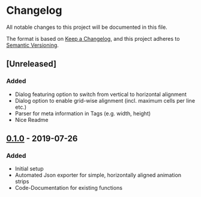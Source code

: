 # Changelog
All notable changes to this project will be documented in this file.

The format is based on [Keep a Changelog](https://keepachangelog.com/en/1.0.0/),
and this project adheres to [Semantic Versioning](https://semver.org/spec/v2.0.0.html).

## [Unreleased]

### Added
- Dialog featuring option to switch from vertical to horizontal alignment
- Dialog option to enable grid-wise alignment (incl. maximum cells per line etc.)
- Parser for meta information in Tags (e.g. width, height)
- Nice Readme

## [0.1.0](https://github.com/MXN97/aseprite-simple-json/releases/tag/v0.1.0) - 2019-07-26

### Added
- Initial setup
- Automated Json exporter for simple, horizontally aligned animation strips
- Code-Documentation for existing functions
